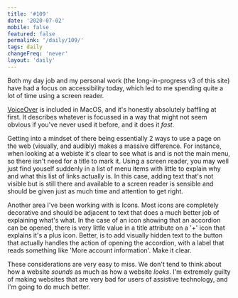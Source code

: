 ```yaml
---
title: '#109'
date: '2020-07-02'
mobile: false
featured: false
permalink: '/daily/109/'
tags: daily
changeFreq: 'never'
layout: 'daily'
---
```


Both my day job and my personal work (the long-in-progress v3 of this site) have had a focus on accessibility today, which led to me spending quite a lot of time using a screen reader.

[VoiceOver](https://www.apple.com/uk/accessibility/mac/vision/) is included in MacOS, and it's honestly absolutely baffling at first. It describes whatever is focussed in a way that might not seem obvious if you've never used it before, and it does it _fast_.

Getting into a mindset of there being essentially 2 ways to use a page on the web (visually, and audibly) makes a massive difference. For instance, when looking at a webiste it's clear to see what is and is not the main menu, so there isn't need for a title to mark it. Using a screen reader, you may well just find youself suddenly in a list of menu items with little to explain why and what this list of links actually is. In this case, adding text that's not visible but is still there and available to a screen reader is sensible and should be given just as much time and attention to get right.

Another area I've been working with is Icons. Most icons are completely decorative and should be adjacent to text that does a much better job of explaining what's what. In the case of an icon showing that an accordion can be opened, there is very little value in a title attribute on a '+' icon that explains it's a plus icon. Better, is to add visually hidden text to the button that actually handles the action of opening the accordion, with a label that reads something like 'More account information'. Make it clear.

These considerations are very easy to miss. We don't tend to think about how a website _sounds_ as much as how a website _looks_. I'm extremely guilty of making websites that are very bad for users of assistive technology, and I'm going to do much better.

